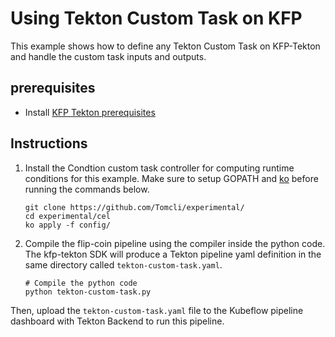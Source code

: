 # Using Tekton Custom Task on KFP

This example shows how to define any Tekton Custom Task on KFP-Tekton and handle the custom task inputs and outputs.

## prerequisites
- Install [KFP Tekton prerequisites](/samples/README.md)

## Instructions
1. Install the Condtion custom task controller for computing runtime conditions for this example. Make sure to setup GOPATH and [ko](https://github.com/google/ko) before running the commands below.
   ```shell
   git clone https://github.com/Tomcli/experimental/
   cd experimental/cel
   ko apply -f config/
   ```

2. Compile the flip-coin pipeline using the compiler inside the python code. The kfp-tekton SDK will produce a Tekton pipeline yaml definition in the same directory called `tekton-custom-task.yaml`.
    ```
    # Compile the python code
    python tekton-custom-task.py
    ```

Then, upload the `tekton-custom-task.yaml` file to the Kubeflow pipeline dashboard with Tekton Backend to run this pipeline.
